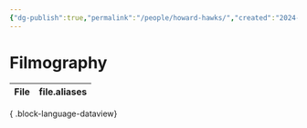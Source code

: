 ```yaml
---
{"dg-publish":true,"permalink":"/people/howard-hawks/","created":"2024-06-17","updated":"2025-03-13"}
---
```



# Filmography

| File | file.aliases |
| ---- | ------------ |

{ .block-language-dataview}
